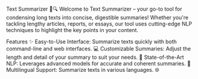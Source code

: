 Text Summarizer 📝🔍
Welcome to Text Summarizer – your go-to tool for condensing long texts into concise, digestible summaries! Whether you're tackling lengthy articles, reports, or essays, our tool uses cutting-edge NLP techniques to highlight the key points in your content.

Features ✨
Easy-to-Use Interface: Summarize texts quickly with both command-line and web interfaces. 💻
Customizable Summaries: Adjust the length and detail of your summary to suit your needs. 🔧
State-of-the-Art NLP: Leverages advanced models for accurate and coherent summaries. 🤖
Multilingual Support: Summarize texts in various languages. 🌐
